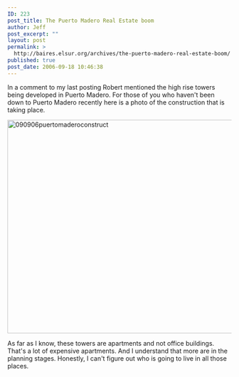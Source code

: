 ```yaml
---
ID: 223
post_title: The Puerto Madero Real Estate boom
author: Jeff
post_excerpt: ""
layout: post
permalink: >
  http://baires.elsur.org/archives/the-puerto-madero-real-estate-boom/
published: true
post_date: 2006-09-18 10:46:38
---
```

 In a comment to my last posting Robert mentioned the high rise towers being developed in Puerto Madero. For those of you who haven't been down to Puerto Madero recently here is a photo of the construction that is taking place. 

<a data-flickr-embed="true"  href="https://www.flickr.com/photos/jeffbarry/25655850676/in/dateposted-family/" title="090906puertomaderoconstruct"><img src="https://farm2.staticflickr.com/1662/25655850676_d813988c9d_z.jpg" width="640" height="480" alt="090906puertomaderoconstruct"></a>

As far as I know, these towers are apartments and not office buildings. That's a lot of expensive apartments. And I understand that more are in the planning stages. Honestly, I can't figure out who is going to live in all those places.